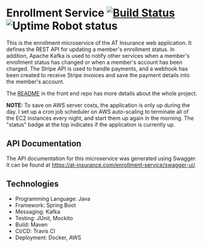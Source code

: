 # Enrollment Service [![Build Status](https://travis-ci.com/abhithube/enrollment-service.svg?branch=master)](https://travis-ci.com/abhithube/enrollment-service) ![Uptime Robot status](https://img.shields.io/uptimerobot/status/m786310891-a31c47a8cf55015eb4d32123?label=status)


This is the enrollment microservice of the AT Insurance web application. It defines the REST API for updating a member's enrollment status. In addition, Apache Kafka is used to notify other services when a member's enrollment status has changed or when a member's account has been charged. The Stripe API is used to handle payments, and a webhook has been created to receive Stripe invoices and save the payment details into the member's account.

The [README](https://github.com/abhithube/insurance-portal-angular) in the front end repo has more details about the whole project.

**NOTE:** To save on AWS server costs, the application is only up during the day. I set up a cron job scheduler on AWS auto-scaling to terminate all of the EC2 instances every night, and start them up again in the morning. The "status" badge at the top indicates if the application is currently up.

## API Documentation
The API documentation for this microservice was generated using Swagger. It can be found at https://at-insurance.com/enrollment-service/swagger-ui/.

## Technologies
- Programming Language: Java
- Framework: Spring Boot
- Messaging: Kafka
- Testing: JUnit, Mockito
- Build: Maven
- CI/CD: Travis CI
- Deployment: Docker, AWS
